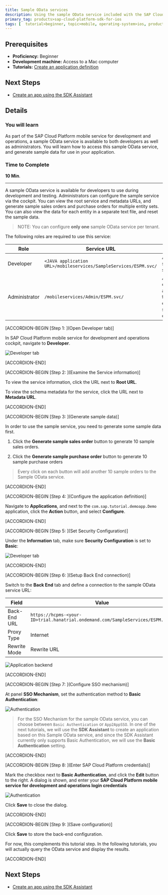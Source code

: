```yaml
---
title: Sample OData services
description: Using the sample OData service included with the SAP Cloud Platform mobile service for development and operations account.
primary_tag: products>sap-cloud-platform-sdk-for-ios
tags: [  tutorial>beginner, topic>mobile, operating-system>ios, products>sap-cloud-platform, products>sap-cloud-platform-sdk-for-ios ]
---
```

## Prerequisites  
 - **Proficiency:** Beginner
 - **Development machine:** Access to a Mac computer
 - **Tutorials:** [Create an application definition](https://www.sap.com/developer/tutorials/fiori-ios-hcpms-sdk-application-setup.html)

## Next Steps
 - [Create an app using the SDK Assistant](https://www.sap.com/developer/tutorials/fiori-ios-hcpms-sdk-assistant.html)

## Details
### You will learn  
As part of the SAP Cloud Platform mobile service for development and operations, a sample OData service is available to both developers as well as administrators. You will learn how to access this sample OData service, and generate sample data for use in your application.

### Time to Complete
**10 Min**.

---

A sample OData service is available for developers to use during development and testing. Administrators can configure the sample service via the cockpit. You can view the root service and metadata URLs, and generate sample sales orders and purchase orders for multiple entity sets. You can also view the data for each entity in a separate text file, and reset the sample data.

> NOTE: You can configure **only one** sample OData service per tenant.

The following roles are required to use this service:

| Role | Service URL | Description
|---|---|---|
| Developer | `<JAVA application URL>/mobileservices/SampleServices/ESPM.svc/` | Access the sample OData service |
| Administrator | `/mobileservices/Admin/ESPM.svc/` | Administrators configure an application in the cockpit to enable the service for the developer |

[ACCORDION-BEGIN [Step 1: ](Open Developer tab)]

In SAP Cloud Platform mobile service for development and operations cockpit, navigate to **Developer**.

![Developer tab](fiori-ios-hcpms-sample-odata-service-01.png)


[ACCORDION-END]

[ACCORDION-BEGIN [Step 2: ](Examine the Service information)]

To view the service information, click the URL next to **Root URL**.

To view the schema metadata for the service, click the URL next to **Metadata URL**.


[ACCORDION-END]

[ACCORDION-BEGIN [Step 3: ](Generate sample data)]

In order to use the sample service, you need to generate some sample data first.

1. Click the **Generate sample sales order** button to generate 10 sample sales orders.

2. Click the **Generate sample purchase order** button to generate 10 sample purchase orders

> Every click on each button will add another 10 sample orders to the Sample OData service.


[ACCORDION-END]

[ACCORDION-BEGIN [Step 4: ](Configure the application definition)]

Navigate to **Applications**, and next to the `com.sap.tutorial.demoapp.Demo` application, click the **Action** button, and select **Configure**.


[ACCORDION-END]

[ACCORDION-BEGIN [Step 5: ](Set Security Configuration)]

Under the **Information** tab, make sure **Security Configuration** is set to **Basic**:

![Developer tab](fiori-ios-hcpms-sample-odata-service-05.png)


[ACCORDION-END]

[ACCORDION-BEGIN [Step 6: ](Setup Back End connection)]

Switch to the **Back End** tab and define a connection to the sample OData service URL:

| Field | Value |
|----|----|
| Back-End URL | `https://hcpms-<your-ID>trial.hanatrial.ondemand.com/SampleServices/ESPM.svc/` |
| Proxy Type | Internet |
| Rewrite Mode | Rewrite URL |

![Application backend](fiori-ios-hcpms-sample-odata-service-02.png)


[ACCORDION-END]

[ACCORDION-BEGIN [Step 7: ](Configure SSO mechanism)]

At panel **SSO Mechanism**, set the authentication method to **Basic Authentication**:

![Authentication](fiori-ios-hcpms-sample-odata-service-03.png)

> For the SSO Mechanism for the sample OData service, you can choose between `Basic Authentication` or `App2AppSSO`. In one of the next tutorials, we will use the **SDK Assistant** to create an application based on this Sample OData service, and since the SDK Assistant currently only supports Basic Authentication, we will use the **Basic Authentication** setting.


[ACCORDION-END]

[ACCORDION-BEGIN [Step 8: ](Enter SAP Cloud Platform credentials)]

Mark the checkbox next to **Basic Authentication**, and click the **Edit** button to the right. A dialog is shown, and enter your **SAP Cloud Platform mobile service for development and operations login credentials**

![Authentication](fiori-ios-hcpms-sample-odata-service-04.png)

Click **Save** to close the dialog.


[ACCORDION-END]

[ACCORDION-BEGIN [Step 9: ](Save configuration)]

Click **Save** to store the back-end configuration.

For now, this complements this tutorial step. In the following tutorials, you will actually query the OData service and display the results.


[ACCORDION-END]

## Next Steps
 - [Create an app using the SDK Assistant](https://www.sap.com/developer/tutorials/fiori-ios-hcpms-sdk-assistant.html)
